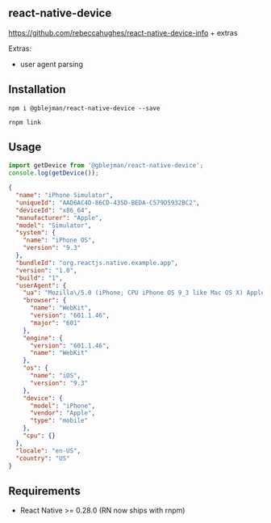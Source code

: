 ## react-native-device

https://github.com/rebeccahughes/react-native-device-info + extras

Extras:
- user agent parsing

## Installation

```shell
npm i @gblejman/react-native-device --save
```

```shell
rnpm link
```

## Usage

```javascript
import getDevice from '@gblejman/react-native-device';
console.log(getDevice());
```

```json
{
  "name": "iPhone Simulator",
  "uniqueId": "AAD6AC4D-86CD-435D-BEDA-C579D5932BC2",
  "deviceId": "x86_64",
  "manufacturer": "Apple",
  "model": "Simulator",
  "system": {
    "name": "iPhone OS",
    "version": "9.3"
  },
  "bundleId": "org.reactjs.native.example.app",
  "version": "1.0",
  "build": "1",
  "userAgent": {
    "ua": "Mozilla\/5.0 (iPhone; CPU iPhone OS 9_3 like Mac OS X) AppleWebKit\/601.1.46 (KHTML, like Gecko) Mobile\/13E230",
    "browser": {
      "name": "WebKit",
      "version": "601.1.46",
      "major": "601"
    },
    "engine": {
      "version": "601.1.46",
      "name": "WebKit"
    },
    "os": {
      "name": "iOS",
      "version": "9.3"
    },
    "device": {
      "model": "iPhone",
      "vendor": "Apple",
      "type": "mobile"
    },
    "cpu": {}
  },
  "locale": "en-US",
  "country": "US"
}
```

## Requirements

- React Native >= 0.28.0 (RN now ships with rnpm)
